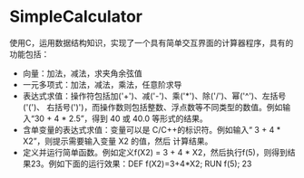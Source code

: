 # SimpleCalculator

使用C，运用数据结构知识，实现了一个具有简单交互界面的计算器程序，具有的功能包括：

- 向量：加法，减法，求夹角余弦值
- 一元多项式：加法，减法，乘法，任意阶求导
- 表达式求值：操作符包括加('+')、减('-')、乘('*')、除('/')、幂('^')、左括号('(')、
右括号(')')，而操作数则包括整数、浮点数等不同类型的数值。例如输入“30 + 4 * 2.5”，得到 40 或 40.0
等形式的结果。
- 含单变量的表达式求值：变量可以是 C/C++的标识符。例如输入“ 3 + 4 * X2”，则提示需要输入变量 X2 的值，然后
计算结果。
- 定义并运行简单函数。例如定义f(X2) = 3 + 4 * X2，然后执行f(5)，则得到结果23。例如下面的运行效果：DEF f(X2)=3+4*X2; RUN f(5); 23
